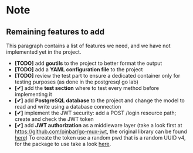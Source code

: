 # Note

## Remaining features to add

This paragraph contains a list of features we need, and we have not implemented yet in the project.

- **[TODO]** add **goutils** to the project to better format the output
- **[TODO]** add a **YAML configuration file** to the project
- **[TODO]** review the test part to ensure a dedicated container only for testing purposes (as done in the postgresql go lab)
- **[✔︎]** add the **test section** where to test every method before implementing it
- **[✔︎]** add **PostgreSQL database** to the project and change the model to read and write using a database connection
- **[✔︎]** implement the JWT security: add a POST /login resource path; create and check the JWT token
- **[✔︎]** add **JWT authorization** as a middleware layer (take a look first at https://github.com/pinbar/go-mux-jwt,
  the original library can be found [here](https://github.com/dgrijalva/jwt-go))
  To create the token use a random pwd that is a random UUID v4, for the package to use take a look [here](https://pkg.go.dev/github.com/google/uuid#section-readme).
